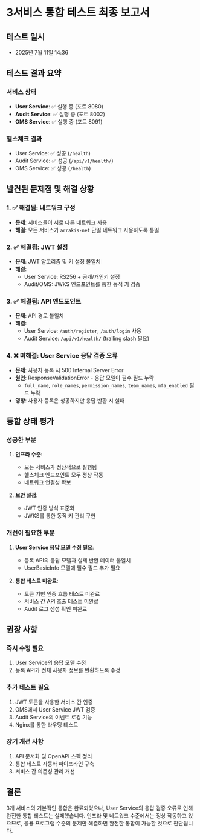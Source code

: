 # 3서비스 통합 테스트 최종 보고서

## 테스트 일시
- 2025년 7월 11일 14:36

## 테스트 결과 요약

### 서비스 상태
- **User Service**: ✅ 실행 중 (포트 8080)
- **Audit Service**: ✅ 실행 중 (포트 8002)
- **OMS Service**: ✅ 실행 중 (포트 8091)

### 헬스체크 결과
- User Service: ✅ 성공 (`/health`)
- Audit Service: ✅ 성공 (`/api/v1/health/`)
- OMS Service: ✅ 성공 (`/health`)

## 발견된 문제점 및 해결 상황

### 1. ✅ 해결됨: 네트워크 구성
- **문제**: 서비스들이 서로 다른 네트워크 사용
- **해결**: 모든 서비스가 `arrakis-net` 단일 네트워크 사용하도록 통일

### 2. ✅ 해결됨: JWT 설정
- **문제**: JWT 알고리즘 및 키 설정 불일치
- **해결**: 
  - User Service: RS256 + 공개/개인키 설정
  - Audit/OMS: JWKS 엔드포인트를 통한 동적 키 검증

### 3. ✅ 해결됨: API 엔드포인트
- **문제**: API 경로 불일치
- **해결**: 
  - User Service: `/auth/register`, `/auth/login` 사용
  - Audit Service: `/api/v1/health/` (trailing slash 필요)

### 4. ❌ 미해결: User Service 응답 검증 오류
- **문제**: 사용자 등록 시 500 Internal Server Error
- **원인**: ResponseValidationError - 응답 모델이 필수 필드 누락
  - `full_name`, `role_names`, `permission_names`, `team_names`, `mfa_enabled` 필드 누락
- **영향**: 사용자 등록은 성공하지만 응답 반환 시 실패

## 통합 상태 평가

### 성공한 부분
1. **인프라 수준**:
   - 모든 서비스가 정상적으로 실행됨
   - 헬스체크 엔드포인트 모두 정상 작동
   - 네트워크 연결성 확보

2. **보안 설정**:
   - JWT 인증 방식 표준화
   - JWKS를 통한 동적 키 관리 구현

### 개선이 필요한 부분
1. **User Service 응답 모델 수정 필요**:
   - 등록 API의 응답 모델과 실제 반환 데이터 불일치
   - UserBasicInfo 모델에 필수 필드 추가 필요

2. **통합 테스트 미완료**:
   - 토큰 기반 인증 흐름 테스트 미완료
   - 서비스 간 API 호출 테스트 미완료
   - Audit 로그 생성 확인 미완료

## 권장 사항

### 즉시 수정 필요
1. User Service의 응답 모델 수정
2. 등록 API가 전체 사용자 정보를 반환하도록 수정

### 추가 테스트 필요
1. JWT 토큰을 사용한 서비스 간 인증
2. OMS에서 User Service JWT 검증
3. Audit Service의 이벤트 로깅 기능
4. Nginx를 통한 라우팅 테스트

### 장기 개선 사항
1. API 문서화 및 OpenAPI 스펙 정리
2. 통합 테스트 자동화 파이프라인 구축
3. 서비스 간 의존성 관리 개선

## 결론
3개 서비스의 기본적인 통합은 완료되었으나, User Service의 응답 검증 오류로 인해 완전한 통합 테스트는 실패했습니다. 인프라 및 네트워크 수준에서는 정상 작동하고 있으므로, 응용 프로그램 수준의 문제만 해결하면 완전한 통합이 가능할 것으로 판단됩니다.